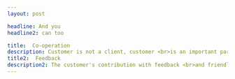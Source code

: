 ```yaml
---
layout: post

headline: And you 
headline2: can too

title:  Co-operation
description: Customer is not a client, customer <br>is an important part of work.
title2:  Feedback
description2: The customer's contribution with feedback <br>and friendly attitude always helps the process.
---
```

